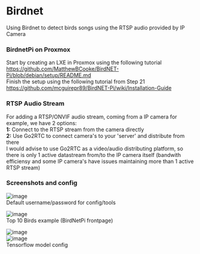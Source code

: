 # Birdnet
Using Birdnet to detect birds songs using the RTSP audio provided by IP Camera  

### BirdnetPi on Proxmox
Start by creating an LXE in Proxmox using the following tutorial  
https://github.com/MatthewBCooke/BirdNET-Pi/blob/debian/setup/README.md  
Finish the setup using the following tutorial from Step 21  
https://github.com/mcguirepr89/BirdNET-Pi/wiki/Installation-Guide  

### RTSP Audio Stream
For adding a RTSP/ONVIF audio stream, coming from a IP camera for example, we have 2 options:  
**1:** Connect to the RTSP stream from the camera directly  
**2:** Use Go2RTC to connect camera's to your 'server' and distribute from there  
I would advise to use Go2RTC as a video/audio distributing platform, so there is only 1 active datastream from/to the IP camera itself (bandwith efficiensy and some IP camera's have issues maintaining more than 1 active RTSP stream)  

### Screenshots and config
![image](https://github.com/kippesikgithub/birdnet_install/assets/100353268/4af5f636-e821-402f-b1f1-92800492f913)  
Default username/password for config/tools  

![image](https://github.com/kippesikgithub/birdnet_install/assets/100353268/b789952a-ce69-4dc9-b8b4-788123b3b837)  
Top 10 Birds example (BirdNetPi frontpage)  

![image](https://github.com/kippesikgithub/birdnet_install/assets/100353268/b0766ce2-5d19-4c4b-8159-dc008423ca80)  
![image](https://github.com/kippesikgithub/birdnet_install/assets/100353268/eeb94ba5-0567-4098-8447-3c32ccc9151e)  
Tensorflow model config  




